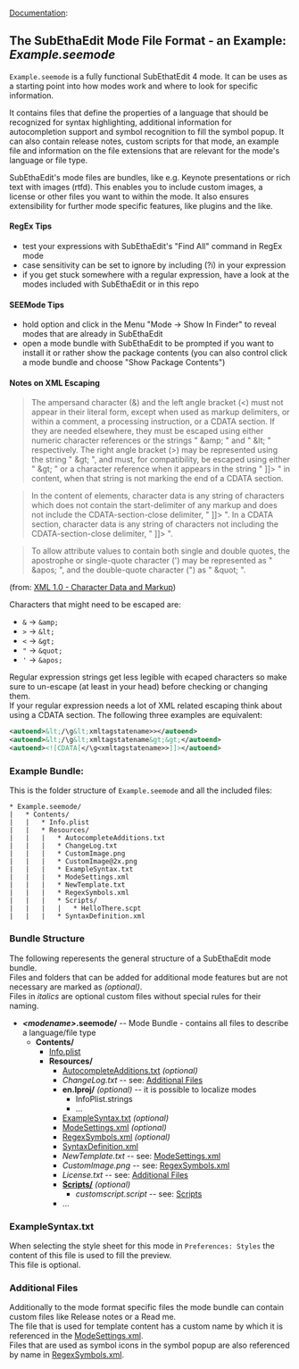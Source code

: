 [Documentation][ModeExample]:
## The SubEthaEdit Mode File Format - an Example: _Example.seemode_

`Example.seemode` is a fully functional SubEthatEdit 4 mode. It can be uses as a starting point into how modes work and where to look for specific information. 

It contains files that define the properties of a language that should be recognized for syntax highlighting, additional information for autocompletion support and symbol recognition to fill the symbol popup. It can also contain release notes, custom scripts for that mode, an example file and information on the file extensions that are relevant for the mode's language or file type.


SubEthaEdit's mode files are bundles, like e.g. Keynote presentations or rich text with images (rtfd). This enables you to include custom images, a license or other files you want to within the mode. It also ensures extensibility for further mode specific features, like plugins and the like.


#### RegEx Tips

* test your expressions with SubEthaEdit's "Find All" command in RegEx mode  
* case sensitivity can be set to ignore by including (?i) in your expression 
* if you get stuck somewhere with a regular expression, have a look at the modes included with SubEthaEdit or in this repo


#### SEEMode Tips

* hold option and click in the Menu "Mode → Show In Finder" to reveal modes that are already in SubEthaEdit
* open a mode bundle with SubEthaEdit to be prompted if you want to install it or rather show the package contents (you can also control click a mode bundle and choose "Show Package Contents")

#### Notes on XML Escaping

> The ampersand character (&) and the left angle bracket (<) must not appear in their literal form, except when used as markup delimiters, or within a comment, a processing instruction, or a CDATA section. If they are needed elsewhere, they must be escaped using either numeric character references or the strings " &amp;amp; " and " &amp;lt; " respectively. The right angle bracket (>) may be represented using the string " &amp;gt; ", and must, for compatibility, be escaped using either " &amp;gt; " or a character reference when it appears in the string " ]]> " in content, when that string is not marking the end of a CDATA section.

> In the content of elements, character data is any string of characters which does not contain the start-delimiter of any markup and does not include the CDATA-section-close delimiter, " ]]> ". In a CDATA section, character data is any string of characters not including the CDATA-section-close delimiter, " ]]> ".

> To allow attribute values to contain both single and double quotes, the apostrophe or single-quote character (') may be represented as " &amp;apos; ", and the double-quote character (") as " &amp;quot; ".

(from: [XML 1.0 - Character Data and Markup][W3CXML])

Characters that might need to be escaped are:

* `&` → `&amp;` 
* `>` → `&lt;`
* `<` → `&gt;`
* `"` → `&quot;` 
* `'` → `&apos;`

Regular expression strings get less legible with ecaped characters so make sure to un-escape (at least in your head) before checking or changing them.  
If your regular expression needs a lot of XML related escaping think about using a CDATA section. The following three examples are equivalent:

```xml
<autoend>&lt;/\g&lt;xmltagstatename>></autoend>
<autoend>&lt;/\g&lt;xmltagstatename&gt;&gt;</autoend>
<autoend><![CDATA[</\g<xmltagstatename>>]]></autoend>
```


### Example Bundle:
This is the folder structure of `Example.seemode` and all the included files:

```
* Example.seemode/
|	* Contents/
|	|	* Info.plist
|	|	* Resources/
|	|	|	* AutocompleteAdditions.txt
|	|	|	* ChangeLog.txt
|	|	|	* CustomImage.png
|	|	|	* CustomImage@2x.png
|	|	|	* ExampleSyntax.txt
|	|	|	* ModeSettings.xml
|	|	|	* NewTemplate.txt
|	|	|	* RegexSymbols.xml
|	|	|	* Scripts/
|	|	|	|	* HelloThere.scpt
|	|	|	* SyntaxDefinition.xml
```	
	

### Bundle Structure

The following reperesents the general structure of a SubEthaEdit mode bundle.  
Files and folders that can be added for additional mode features but are not necessary are marked as _(optional)_.  
Files in _italics_ are optional custom files without special rules for their naming.   

* **_&lt;modename&gt;_.seemode/** -- Mode Bundle - contains all files to describe a language/file type
	* **Contents/**
		* [Info.plist][Info_plist]
		* **Resources/**
			* [AutocompleteAdditions.txt][AutocompleteAdditions_txt] _(optional)_
			* _ChangeLog.txt_ -- see: [Additional Files](#AdditionalFiles)
			* **en.lproj/** _(optional)_ -- it is possible to localize modes
				* InfoPlist.strings	
				* …
			* [ExampleSyntax.txt](#ExampleSyntax_txt) _(optional)_ 
			* [ModeSettings.xml][ModeSettings_xml] _(optional)_
			* [RegexSymbols.xml][RegexSymbols_xml] _(optional)_
			* [SyntaxDefinition.xml][SyntaxDefinition_xml]
			* _NewTemplate.txt_ -- see: [ModeSettings.xml][ModeSettings_xml]
			* _CustomImage.png_ -- see: [RegexSymbols.xml][RegexSymbols_xml]
			* _License.txt_ -- see: [Additional Files](#AdditionalFiles)
			* [**Scripts/**][ModeScripts] _(optional)_
				* _customscript.script_ -- see: [Scripts][ModeScripts]
			* …


### <a name="ExampleSyntax_txt"></a> ExampleSyntax.txt
When selecting the style sheet for this mode in `Preferences: Styles` the content of this file is used to fill the preview.  
This file is optional.


### <a name="AdditionalFiles"></a> Additional Files
Additionally to the mode format specific files the mode bundle can contain custom files like Release notes or a Read me.   
The file that is used for template content has a custom name by which it is referenced in the [ModeSettings.xml][ModeSettings_xml].  
Files that are used as symbol icons in the symbol popup are also referenced by name in [RegexSymbols.xml][RegexSymbols_xml]. 



<!-- Referenced Files -->
[ModeScripts]: Documentation/ModeScripts.md "ModeScripts.md"
[AutocompleteAdditions_txt]: Documentation/AutocompleteAdditions_txt.md "AutocompleteAdditions_txt.md"
[Info_plist]: Documentation/Info_plist.md "Info_plist.md"
[ModeSettings_xml]: Documentation/ModeSettings_xml.md "ModeSettings_xml.md"
[RegexSymbols_xml]: Documentation/RegexSymbols_xml.md "RegexSymbols_xml.md"
[SyntaxDefinition_xml]: Documentation/SyntaxDefinition_xml.md "SyntaxDefinition_xml.md"

<!-- Referenced Paths -->
[ModeExample]: . "SubEthaEdit 4 Example Mode Documentation"

<!-- Referenced URLs -->
[W3CXML]: http://www.w3.org/TR/2008/REC-xml-20081126/#syntax "Extensible Markup Language (XML) 1.0 - Character Data and Markup"
